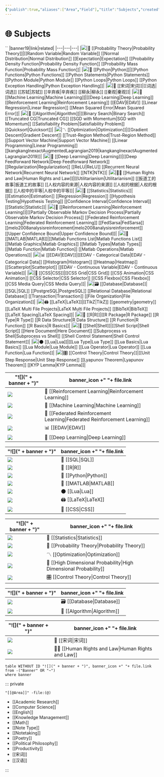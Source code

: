 ```yaml
---
{"publish":true,"aliases":["Area","Field"],"title":"Subjects","created":"2021-08-17T21:58:15","modified":"2023-08-15T14:57:02","cssclasses":["cards","cards-cover","cards-2-1","cards-cols-3","note-gallery"],"type":"index","dg-publish":true,"sup":["[[@]]"],"state":"done"}
---
```



# 🌐 Subjects
``
|banner19|link|related|
|---|---|---|
|![](https://raw.githubusercontent.com/zcysxy/Figurebed/master/img/Apstrakcija.jpg)|🎲 [[Probability Theory\|Probability Theory]]|[[Random Variable\|Random Variable]] [[Normal Distribution\|Normal Distribution]] [[Expectation\|Expectation]] [[Probability Density Function\|Probability Density Function]] [[Probability Mass Function\|Probability Mass Function]]|
|![](https://raw.githubusercontent.com/zcysxy/Figurebed/master/img/1059-333-After-Marc-Chagall-La-flute-enchan.jpeg)|🐍 [[Python\|Python]]|[[Python Functions\|Python Functions]] [[Python Statements\|Python Statements]] [[Python Module\|Python Module]] [[Python Loops\|Python Loops]] [[Python Exception Handling\|Python Exception Handling]]|
|![](https://raw.githubusercontent.com/zcysxy/Figurebed/master/img/千里江山图.jpeg)|🏮 [[宋词\|宋词]]|[[词选\|词选]] [[苏轼\|苏轼]] [[辛弃疾\|辛弃疾]] [[柳永\|柳永]] [[秦观\|秦观]]|
|![](https://www.guggenheim.org/wp-content/uploads/1923/01/37.262_ph_web-1.jpg)|🤖 [[Machine Learning\|Machine Learning]]|[[Deep Learning\|Deep Learning]] [[Reinforcement Learning\|Reinforcement Learning]] [[EDAV\|EDAV]] [[Linear Regression\|Linear Regression]] [[Mean Squared Error\|Mean Squared Error]]|
|![](https://raw.githubusercontent.com/zcysxy/Figurebed/master/img/FC671.jpg)|🧮 [[Algorithm\|Algorithm]]|[[Binary Search\|Binary Search]] [[Truncated CG\|Truncated CG]] [[SGD with Momentum\|SGD with Momentum]] [[Satisfiability Problem\|Satisfiability Problem]] [[Quicksort\|Quicksort]]|
|![](https://raw.githubusercontent.com/zcysxy/Figurebed/master/img/2012_NYR_02595_0176_000\(rene_magritte_les_belles_realites074340\).jpeg)|〽️ [[Optimization\|Optimization]]|[[Gradient Descent\|Gradient Descent]] [[Trust-Region Method\|Trust-Region Method]] [[Support Vector Machine\|Support Vector Machine]] [[Linear Programming\|Linear Programming]] [[kangkangInexactAugmentedLagrangian2019\|kangkangInexactAugmentedLagrangian2019]]|
|![](https://i0.wp.com/coolhunting.com/wp-content/uploads/2018/12/quayola-promenade-02.png?w=2176&ssl=1)|🧠 [[Deep Learning\|Deep Learning]]|[[Deep Feedforward Network\|Deep Feedforward Network]] [[Regularization\|Regularization]] [[ReLU\|ReLU]] [[Recurrent Neural Network\|Recurrent Neural Network]] [[NTK\|NTK]]|
|![](https://static3.museoreinasofia.es/sites/default/files/obras/DE00050_0.jpg)|🧑‍⚖️ [[Human Rights and Law\|Human Rights and Law]]|[[Utilitarianism\|Utilitarianism]] [[扳道工的故事\|扳道工的故事]] [[人权内容的来源\|人权内容的来源]] [[人权的根据\|人权的根据]] [[人权中的平等\|人权中的平等]]|
|![](https://raw.githubusercontent.com/zcysxy/Figurebed/master/img/20231017221426.png)|🔮 [[Statistics\|Statistics]]|[[Estimation\|Estimation]] [[Regression\|Regression]] [[Hypothesis Testing\|Hypothesis Testing]] [[Confidence Interval\|Confidence Interval]] [[Statistic\|Statistic]]|
|![](https://raw.githubusercontent.com/zcysxy/Figurebed/master/img/SculptureFactory_Proserpina__Thumbnail.jpg)|🦾 [[Reinforcement Learning\|Reinforcement Learning]]|[[Partially Observable Markov Decision Process\|Partially Observable Markov Decision Process]] [[Federated Reinforcement Learning\|Federated Reinforcement Learning]] [[FedSarsa\|FedSarsa]] [[melo2008analysisreinforcement\|melo2008analysisreinforcement]] [[Upper Confidence Bound\|Upper Confidence Bound]]|
|![](https://raw.githubusercontent.com/zcysxy/Figurebed/master/img/McGee_Charles_SqAndThings_6X8_8232_master.png)|📐 [[MATLAB\|MATLAB]]|[[Matlab Functions List\|Matlab Functions List]] [[Matlab Graphics\|Matlab Graphics]] [[Matlab Types\|Matlab Types]] [[Matlab Function\|Matlab Function]] [[Matlab Operations\|Matlab Operations]]|
|![](https://raw.githubusercontent.com/zcysxy/Figurebed/master/img/C923056B-F009-441B-B0F4-AEA4099A941B.jpeg)|📊 [[EDAV\|EDAV]]|[[EDAV - Categorical Data\|EDAV - Categorical Data]] [[Histogram\|Histogram]] [[Heatmap\|Heatmap]] [[Scatterplot\|Scatterplot]] [[EDAV - Continuous Variable\|EDAV - Continuous Variable]]|
|![](https://raw.githubusercontent.com/zcysxy/Figurebed/master/img/Andy-Warhol-Marilyn-Monroe-1967.-portfolio-of-screenprints-on-paper-in-10-parts.-each-91.4-x-91.4-cm.webp)|💄 [[CSS\|CSS]]|[[CSS Grid\|CSS Grid]] [[CSS Animation\|CSS Animation]] [[CSS Selector\|CSS Selector]] [[CSS Flexbox\|CSS Flexbox]] [[CSS Media Query\|CSS Media Query]]|
|![](https://images.rawpixel.com/image_1300/czNmcy1wcml2YXRlL3Jhd3BpeGVsX2ltYWdlcy93ZWJzaXRlX2NvbnRlbnQvbHIvcGRmYW1vdXNhcnRpc3RzOC1wZGZhbW91c3BhaW50aW5nMTAxMDAwMS1pbWFnZV8zLmpwZw.jpg)|🗃️ [[Database\|Database]]|[[SQL\|SQL]] [[PostgreSQL\|PostgreSQL]] [[Relational Database\|Relational Database]] [[Transaction\|Transaction]] [[File Organization\|File Organization]]|
|![](https://images.archeus.com/production/A17-14-Riley-Fragment-4-black-and-white-screenprint-on-plexiglas.jpg?w=2400&h=2400&q=82&auto=format&fit=clip&dm=1683055254&s=d86ba5a7a17b4c4cfe7ff437dc59d040)|🖨️ [[LaTeX\|LaTeX]]|[[TikZ\|TikZ]] [[geometry\|geometry]] [[LaTeX Multi File Projects\|LaTeX Multi File Projects]] [[BibTeX\|BibTeX]] [[LaTeX Spacing\|LaTeX Spacing]]|
|![](https://raw.githubusercontent.com/zcysxy/Figurebed/master/img/20230731131736.png)|🌌 [[R\|R]]|[[R Package\|R Package]] [[R Type\|R Type]] [[R Data Structure\|R Data Structure]] [[R Function\|R Function]] [[R Basics\|R Basics]]|
|![](https://raw.githubusercontent.com/zcysxy/Figurebed/master/img/shell.png)|🐚 [[Shell\|Shell]]|[[Shell Script\|Shell Script]] [[Here Document\|Here Document]] [[Subprocess vs Shell\|Subprocess vs Shell]] [[Shell Control Statement\|Shell Control Statement]]|
|![](https://i.pinimg.com/originals/80/5b/dd/805bdd389ff451cff523a73187e1af63.jpg)|🌑 [[Lua\|Lua]]|[[Lua Type\|Lua Type]] [[Lua Basics\|Lua Basics]] [[Lua Module\|Lua Module]] [[Lua Operator\|Lua Operator]] [[Lua Function\|Lua Function]]|
|![](https://freight.cargo.site/w/1280/q/94/i/deb4cfc484316c830b9436da53f4663dee88b1390a4b185ad10d2e4c0c112e46/tumblr_nrsl2eSN0s1s24xrxo1_1280.jpg)|🎛️ [[Control Theory\|Control Theory]]|[[Unit Step Response\|Unit Step Response]] [[Lyapunov Theorem\|Lyapunov Theorem]] [[KYP Lemma\|KYP Lemma]]|

| "![](" + banner + ")"                                                                                         | banner_icon +" "+ file.link                                                  |
| ------------------------------------------------------------------------------------------------------------- | ---------------------------------------------------------------------------- |
| ![](https://raw.githubusercontent.com/zcysxy/Figurebed/master/img/SculptureFactory_Proserpina__Thumbnail.jpg) | 🦾 [[Reinforcement Learning\|Reinforcement Learning]]                     |
| ![](https://www.guggenheim.org/wp-content/uploads/1923/01/37.262_ph_web-1.jpg)                                | 🤖 [[Machine Learning\|Machine Learning]]                                 |
| ![](https://raw.githubusercontent.com/zcysxy/Figurebed/master/img/frl-banner.png)                             | 🤝 [[Federated Reinforcement Learning\|Federated Reinforcement Learning]] |
| ![](https://raw.githubusercontent.com/zcysxy/Figurebed/master/img/C923056B-F009-441B-B0F4-AEA4099A941B.jpeg)  | 📊 [[EDAV\|EDAV]]                                                         |
| ![](https://i0.wp.com/coolhunting.com/wp-content/uploads/2018/12/quayola-promenade-02.png?w=2176&ssl=1)       | 🧠 [[Deep Learning\|Deep Learning]]                                       |


| "![](" + banner + ")"                                                                                                                                                                                    | banner_icon +" "+ file.link |
| -------------------------------------------------------------------------------------------------------------------------------------------------------------------------------------------------------- | --------------------------- |
| ![](https://www.illustrationhistory.org/images/uploads/Escher_6.jpg)                                                                                                                                     | 🔐 [[SQL\|SQL]]          |
| ![](https://raw.githubusercontent.com/zcysxy/Figurebed/master/img/20230731131736.png)                                                                                                                    | 🌌 [[R\|R]]              |
| ![](https://raw.githubusercontent.com/zcysxy/Figurebed/master/img/1059-333-After-Marc-Chagall-La-flute-enchan.jpeg)                                                                                      | 🐍 [[Python\|Python]]    |
| ![](https://raw.githubusercontent.com/zcysxy/Figurebed/master/img/McGee_Charles_SqAndThings_6X8_8232_master.png)                                                                                         | 📐 [[MATLAB\|MATLAB]]    |
| ![](https://i.pinimg.com/originals/80/5b/dd/805bdd389ff451cff523a73187e1af63.jpg)                                                                                                                        | 🌑 [[Lua\|Lua]]          |
| ![](https://images.archeus.com/production/A17-14-Riley-Fragment-4-black-and-white-screenprint-on-plexiglas.jpg?w=2400&h=2400&q=82&auto=format&fit=clip&dm=1683055254&s=d86ba5a7a17b4c4cfe7ff437dc59d040) | 🖨️ [[LaTeX\|LaTeX]]     |
| ![](https://raw.githubusercontent.com/zcysxy/Figurebed/master/img/Andy-Warhol-Marilyn-Monroe-1967.-portfolio-of-screenprints-on-paper-in-10-parts.-each-91.4-x-91.4-cm.webp)                             | 💄 [[CSS\|CSS]]          |


| "![](" + banner + ")"                                                                                                                                | banner_icon +" "+ file.link                                          |
| ---------------------------------------------------------------------------------------------------------------------------------------------------- | -------------------------------------------------------------------- |
| ![](https://raw.githubusercontent.com/zcysxy/Figurebed/master/img/20231017221426.png)                                                                | 🔮 [[Statistics\|Statistics]]                                     |
| ![](https://raw.githubusercontent.com/zcysxy/Figurebed/master/img/Apstrakcija.jpg)                                                                   | 🎲 [[Probability Theory\|Probability Theory]]                     |
| ![](https://raw.githubusercontent.com/zcysxy/Figurebed/master/img/2012_NYR_02595_0176_000(rene_magritte_les_belles_realites074340).jpeg)             | 〽️ [[Optimization\|Optimization]]                                 |
| ![](https://lh3.googleusercontent.com/Rs2iZI77DywOVUtFprm9d5SQqAy-76Q4stgKQ0xS5XO0oqcMfvXUvtoYbRi8txBI26i1L7-4alpYn0CXdnPUyEfaWtriHcNN1lTfZpY=s2500) | 🤹 [[High Dimensional Probability\|High Dimensional Probability]] |
| ![](https://freight.cargo.site/w/1280/q/94/i/deb4cfc484316c830b9436da53f4663dee88b1390a4b185ad10d2e4c0c112e46/tumblr_nrsl2eSN0s1s24xrxo1_1280.jpg)   | 🎛️ [[Control Theory\|Control Theory]]                            |


| "![](" + banner + ")"                                                                                                                                                                  | banner_icon +" "+ file.link    |
| -------------------------------------------------------------------------------------------------------------------------------------------------------------------------------------- | ------------------------------ |
| ![](https://images.rawpixel.com/image_1300/czNmcy1wcml2YXRlL3Jhd3BpeGVsX2ltYWdlcy93ZWJzaXRlX2NvbnRlbnQvbHIvcGRmYW1vdXNhcnRpc3RzOC1wZGZhbW91c3BhaW50aW5nMTAxMDAwMS1pbWFnZV8zLmpwZw.jpg) | 🗃️ [[Database\|Database]]  |
| ![](https://raw.githubusercontent.com/zcysxy/Figurebed/master/img/FC671.jpg)                                                                                                           | 🧮 [[Algorithm\|Algorithm]] |


| "![](" + banner + ")"                                                                                                 | banner_icon +" "+ file.link                             |
| --------------------------------------------------------------------------------------------------------------------- | ------------------------------------------------------- |
| ![](https://raw.githubusercontent.com/zcysxy/Figurebed/master/img/%E5%8D%83%E9%87%8C%E6%B1%9F%E5%B1%B1%E5%9B%BE.jpeg) | 🏮 [[宋词\|宋词]]                                        |
| ![](https://static3.museoreinasofia.es/sites/default/files/obras/DE00050_0.jpg)                                       | 🧑‍⚖️ [[Human Rights and Law\|Human Rights and Law]] |


```dataview-hold
table WITHOUT ID "![](" + banner + ")", banner_icon +" "+ file.link
from -("Banner" OR "~")
where banner
```

::: private

```expander
"[[@Area]]" -file:(@)
```
* [[Academic Research]]
* [[Computer Science]]
* [[English]]
* [[Knowledge Management]]
* [[Math]]
* [[Note Type]]
* [[Notetaking]]
* [[Poetry]]
* [[Political Philosophy]]
* [[Productivity]]
* [[宋词]]
* [[汉语]]
<!-- expand end -->

:::
